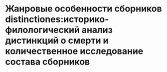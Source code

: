 # Жанровые особенности сборников distinctiones:историко-филологический анализ дистинкций о смерти и количественное исследование состава сборников
